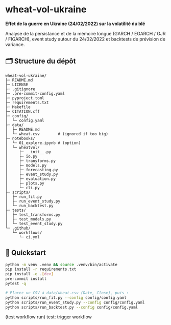 # wheat-vol-ukraine

**Effet de la guerre en Ukraine (24/02/2022) sur la volatilité du blé**

Analyse de la persistance et de la mémoire longue (GARCH / EGARCH / GJR / FIGARCH), event study autour du 24/02/2022 et backtests de prévision de variance.

## 🗂️ Structure du dépôt
```
wheat-vol-ukraine/
├─ README.md
├─ LICENSE
├─ .gitignore
├─ .pre-commit-config.yaml
├─ pyproject.toml
├─ requirements.txt
├─ Makefile
├─ CITATION.cff
├─ config/
│  └─ config.yaml
├─ data/
│  ├─ README.md
│  └─ wheat.csv        # (ignored if too big)
├─ notebooks/
│  └─ 01_explore.ipynb # (option)
│  └─ wheatvol/
│     ├─ __init__.py
│     ├─ io.py
│     ├─ transforms.py
│     ├─ models.py
│     ├─ forecasting.py
│     ├─ event_study.py
│     ├─ evaluation.py
│     ├─ plots.py
│     └─ cli.py
├─ scripts/
│  ├─ run_fit.py
│  ├─ run_event_study.py
│  └─ run_backtest.py
├─ tests/
│  ├─ test_transforms.py
│  ├─ test_models.py
│  └─ test_event_study.py
└─ .github/
   └─ workflows/
      └─ ci.yml
```

## 🚀 Quickstart
```bash
python -m venv .venv && source .venv/bin/activate
pip install -r requirements.txt
pip install -e .[dev]
pre-commit install
pytest -q

# Placez un CSV à data/wheat.csv (Date, Close), puis :
python scripts/run_fit.py --config config/config.yaml
python scripts/run_event_study.py --config config/config.yaml
python scripts/run_backtest.py --config config/config.yaml
```
(test workflow run)
test: trigger workflow
